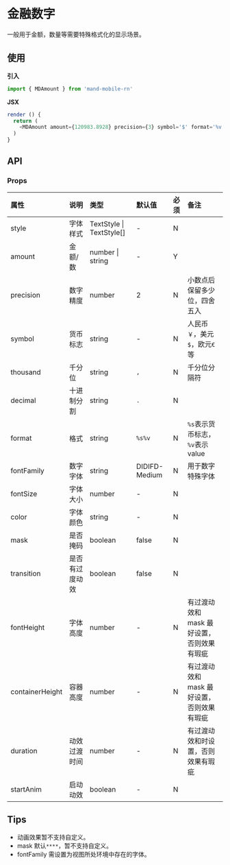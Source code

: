 # 金融数字

一般用于金额，数量等需要特殊格式化的显示场景。

## 使用

**引入**

```js
import { MDAmount } from 'mand-mobile-rn'
```

**JSX**

```js
render () {
  return (
    <MDAmount amount={120983.8928} precision={3} symbol='$' format='%v %s' thousand=',' fontSize={24} color='gray' />
  )
}
```

## API

### Props

| 属性            | 说明           | 类型                     | 默认值     | 必须 | 备注                                       |
| :-------------- | :------------- | :----------------------- | :--------- | :--- | :----------------------------------------- |
| style           | 字体样式       | TextStyle \| TextStyle[] | -          | N    |                                            |
| amount          | 金额/数        | number \| string         | -          | Y    |                                            |
| precision       | 数字精度       | number                   | 2          | N    | 小数点后保留多少位，四舍五入               |
| symbol          | 货币标志       | string                   | -          | N    | 人民币`￥`，美元`$`，欧元`€` 等            |
| thousand        | 千分位         | string                   | `,`        | N    | 千分位分隔符                               |
| decimal         | 十进制分割     | string                   | `.`        | N    |                                            |
| format          | 格式           | string                   | `%s%v`     | N    | `%s`表示货币标志，`%v`表示 value           |
| fontFamily      | 数字字体       | string                   | DIDIFD-Medium | N    | 用于数字特殊字体                           |
| fontSize        | 字体大小       | number                   | -          | N    |                                            |
| color           | 字体颜色       | string                   | -          | N    |                                            |
| mask            | 是否掩码       | boolean                  | false      | N    |                                            |
| transition      | 是否有过度动效 | boolean                  | false      | N    |                                            |
| fontHeight      | 字体高度       | number                   | -          | N    | 有过渡动效和 mask 最好设置，否则效果有瑕疵 |
| containerHeight | 容器高度       | number                   | -          | N    | 有过渡动效和 mask 最好设置，否则效果有瑕疵 |
| duration        | 动效过渡时间   | number                   | -          | N    | 有过渡动效和时设置，否则效果有瑕疵         |
| startAnim       | 启动动效       | boolean                  | -          | N    |                                            |

## Tips

- 动画效果暂不支持自定义。
- mask 默认`****`，暂不支持自定义。
- fontFamily 需设置为视图所处环境中存在的字体。
